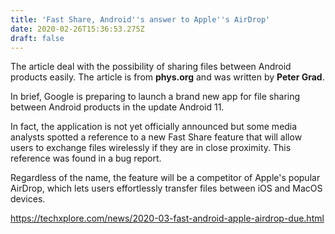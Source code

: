 ```yaml
---
title: 'Fast Share, Android''s answer to Apple''s AirDrop'
date: 2020-02-26T15:36:53.275Z
draft: false
---
```

The article deal with the possibility of sharing files between Android products easily. The article is from **phys.org** and was written by **Peter Grad**. 

In brief, Google is preparing to launch a brand new app for file sharing between Android products in the update Android 11.

In fact, the application is not yet officially announced but some media analysts spotted a reference to a new Fast Share feature that will allow users to exchange files wirelessly if they are in close proximity. This reference was found in a bug report.

Regardless of the name, the feature will be a competitor of Apple's popular AirDrop, which lets users effortlessly transfer files between iOS and MacOS devices.

<https://techxplore.com/news/2020-03-fast-android-apple-airdrop-due.html>